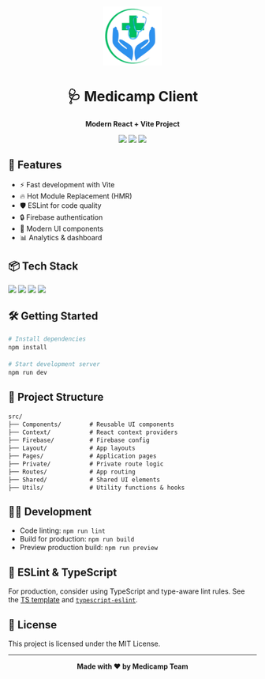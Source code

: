 
<div align="center">
  <img src="src/assets/logo.png" alt="Medicamp Logo" width="120" />
  <h1>🩺 Medicamp Client</h1>
  <p><b>Modern React + Vite Project</b></p>
  <p>
    <img src="https://img.shields.io/badge/React-18.0-blue?logo=react" />
    <img src="https://img.shields.io/badge/Vite-4.0-purple?logo=vite" />
    <img src="https://img.shields.io/badge/ESLint-enabled-blueviolet?logo=eslint" />
  </p>
</div>


## 🚀 Features

- ⚡️ Fast development with Vite
- 🔥 Hot Module Replacement (HMR)
- 🛡️ ESLint for code quality
- 🔒 Firebase authentication
- 🎨 Modern UI components
- 📊 Analytics & dashboard

## 📦 Tech Stack

<p>
  <img src="https://img.shields.io/badge/React-18.0-blue?logo=react" />
  <img src="https://img.shields.io/badge/Vite-4.0-purple?logo=vite" />
  <img src="https://img.shields.io/badge/Firebase-9.0-orange?logo=firebase" />
  <img src="https://img.shields.io/badge/ESLint-enabled-blueviolet?logo=eslint" />
</p>

## 🛠️ Getting Started

```bash
# Install dependencies
npm install

# Start development server
npm run dev
```

## 📁 Project Structure

```text
src/
├── Components/        # Reusable UI components
├── Context/           # React context providers
├── Firebase/          # Firebase config
├── Layout/            # App layouts
├── Pages/             # Application pages
├── Private/           # Private route logic
├── Routes/            # App routing
├── Shared/            # Shared UI elements
├── Utils/             # Utility functions & hooks
```

## 🧑‍💻 Development

- Code linting: `npm run lint`
- Build for production: `npm run build`
- Preview production build: `npm run preview`

## 📝 ESLint & TypeScript

For production, consider using TypeScript and type-aware lint rules. See the [TS template](https://github.com/vitejs/vite/tree/main/packages/create-vite/template-react-ts) and [`typescript-eslint`](https://typescript-eslint.io).

## 📄 License

This project is licensed under the MIT License.

---

<div align="center">
  <b>Made with ❤️ by Medicamp Team</b>
</div>

